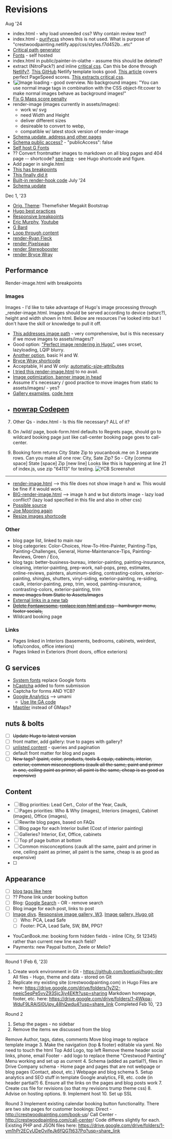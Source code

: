 # Revisions

Aug '24

- index.html - why load unneeded css? Why contain review text?
- index.html - [purifycss](https://purifycss.online/) shows this is not used. What is purpose of "crestwoodpainting.netlify.app/css/styles.f7d452b...etc"
- [Critical path generator](https://jonassebastianohlsson.com/criticalpathcssgenerator/)
- [Fonts](https://rednafi.com/misc/self_hosted_google_fonts_in_hugo/#fn:5) - self hosted
- index.html in public/painter-in-olathe - assume this should be deleted?
- extract (NitroPack?) and inline [critical css](https://web.dev/articles/extract-critical-css). Can this be done through [Netlify?](https://www.netlify.com/integrations/community-built/inline-critical-css-build-plugin/). [This GitHub](https://github.com/imsus/ultimate-hugo) Netlify template looks good. [This article](https://ruddra.com/hugo-get-perfect-pagespeed-score/) covers perfect PageSpeed scores. [This extracts critical css](https://www.corewebvitals.io/tools/critical-css-generator).
- !![Image loading](https://www.corewebvitals.io/pagespeed/optimize-images-for-core-web-vitals) - good overview. No background images: "You can use normal image tags in combination with the CSS object-fit:cover to make normal images behave as background images!"
- [Fix G Maps score penalty](https://www.corewebvitals.io/pagespeed/google-maps-100-percent-pagespeed)
- render-image (images currently in assets/images):
  - work w/ svg
  - need Width and Height
  - deliver different sizes
  - desireable to convert to webp,
  - compatible w/ latest stock version of render-image
- [Schema update, address and other pages](https://www.schemaapp.com/schema-markup/how-to-do-schema-markup-for-local-business/)
- [Schema public access?](https://stackoverflow.com/questions/56926034/schema-org-for-service-based-businesses-without-an-address) - "publicAccess": false
- [Self host G Fonts](https://www.corewebvitals.io/pagespeed/self-host-google-fonts)
- ?? Convert frontmatter images to markdown on all blog pages and 404 page -- shortcode? [see here](https://discourse.gohugo.io/t/how-to-use-front-matter-variable-inside-content/32730) - see Hugo shortcode and figure.
- Add pager in single.html
- [This has breakpoints](https://www.brycewray.com/posts/2022/06/responsive-optimized-images-hugo/)
- [This finally did it](https://discourse.gohugo.io/t/conversion-to-webp/50347)
- [Built-in render-hook code](https://github.com/gohugoio/hugo/blob/master/tpl/tplimpl/embedded/templates/_default/_markup/render-image.html)
  July '24
- [Schema update](https://tekki-tipps.de/en/hugo-schemas-seo/)

Dec 1, '23

- [Orig. Theme](https://github.com/themefisher/megakit-bootstrap): Themefisher Megakit Bootstrap
- [Hugo best practices ](https://github.com/spech66/hugo-best-practices)
- [Responsive breakpoints](https://www.responsivebreakpoints.com/)
- [Eric Murphy](https://ericmurphy.xyz/blog/), [Youtube](https://www.youtube.com/@EricMurphyxyz/search?query=hugo)
- [G Bard](https://bard.google.com/chat)
- [Loop through content](https://www.markusantonwolf.com/blog/loop-through-sorted-content-in-hugo/)
- [render-Ryan Fleck](https://ryanfleck.ca/2023/perfected-image-rendering-in-hugo/)
- [render Pixelswap](https://pixelswap.fr/entry/how-to-optimize-image-rendering-with-hugo/)
- [render Stereobooster](https://stereobooster.com/posts/hugo-ideal-image/)
- [render Bryce Wray](https://www.brycewray.com/posts/2023/04/better-code-image-processing-hugo/)

## Performance

Render-image.html with breakpoints

### Images

Images - I'd like to take advantage of Hugo's image processing through \_render-image.html. Images should be served according to device (setsrc?), height and width shown in html. Below are resources I've looked into but I don't have the skill or knowledge to pull it off.

- [This addresses image path](https://www.veriphor.com/articles/link-and-image-render-hooks/) - very comprehensive, but is this necessary if we move images to assets/images/?
- Good option: ["Perfect image rendering in Hugo"](https://ryanfleck.ca/2023/perfected-image-rendering-in-hugo/), uses srcset, lazyloading, LQIP blurry.
- [Another option](https://christianoliff.com/blog/markdown-render-hooks-in-hugo/), basic H and W.
- [Bryce Wray shortcode](https://www.brycewray.com/posts/2022/06/responsive-optimized-images-hugo/)
- Acceptable, H and W only: [automatic-size-attributes](https://werat.dev/blog/automatic-image-size-attributes-in-hugo/)
- [I tried this render-image.html](_default/_markup/render-image.html) to no avail.
- [Image optimization, banner image in head](https://devtidbits.com/2022/08/13/image-optimization-in-hugo/)
- Assume it's necessary / good practice to move images from static to assets/images/ - yes?
- [Gallery examples](https://www.liwen.id.au/heg/), [code here](https://github.com/liwenyip/hugo-easy-gallery/)
- ## [nowrap Codepen](https://codepen.io/team/css-tricks/pen/bEajLE/1ea1ef35d942d0041b0467b4d39888d3)

7. Other Qs - index.html - Is this file necessary? ALL of it?

8. On /wild/ page, book-form.html defaults to Regrets page, should go to wildcard booking page just like call-center booking page goes to call-center.
9. Booking form returns City State Zip to youcanbook.me on 3 separate rows. Can you make all one row: City, Sate Zip?
   So - City [comma space] State [space] Zip [new line]
   Looks like this is happening at line 21 of index.js, use zip "64113" for testing.
   ![YCB Screenshot](https://github.com/boetiusj/hugo-dev/blob/main/static/images/screenshot-YCB-passthrough.png)

---

- [render-image.html](https://werat.dev/blog/automatic-image-size-attributes-in-hugo/) --> this file does not show image h and w. This would be fine if it would work.
- [BIG-render-image.html](https://christianoliff.com/blog/markdown-render-hooks-in-hugo/) --> image h and w but distorts image - lazy load conflict? (lazy load specified in this file and also in other css)
- [Possible source](https://stereobooster.com/posts/hugo-ideal-image/)
- [Joe Mooring again](https://discourse.gohugo.io/t/pass-attributes-to-image-render-hook/36899/2)
- [Resize images shortcode](https://www.angela1c.com/posts/2021/04/resizing-images-using-shortcodes/)

### Other

- blog page list, linked to main nav
- blog categories: Color-Choices, How-To-Hire-Painter, Painting-Tips, Painting-Challenges, General, Home-Maintenance-Tips, Painting-Reviews, Green / Eco,
- blog tags: better-business-bureau, interior-painting, painting-insurance, cleaning, interior-painting, prep-work, nail-pops, prep, estimates, online-reviews, painters, aluminum-siding, contrasting-colors, exterior-painting, shingles, shutters, vinyl-siding, exterior-painting, re-siding, caulk, interior-painting, prep, trim, wood, painting-insurance, contrasting-colors, exterior-painting, trim
- ~~move images from Static to Assets/images~~
- [External links in a new tab](https://digitaldrummerj.me/hugo-links-to-other-pages/)
- ~~[Delete Fontawesome](https://www.youtube.com/watch?v=or7amkb0Pk8), [replace icon html and css](https://icon-sets.iconify.design/bi/instagram/) - hamburger menu, footer socials,~~
- Wildcard booking page

### Links

- Pages linked in Interiors (basements, bedrooms, cabinets, weirdest, lofts/condos, office interiors)
- Pages linked in Exteriors (front doors, office exteriors)

## G services

- [System fonts](https://www.youtube.com/watch?v=K_QRFhpsTsc&list=PLnur5_dvCveGQtaSkjP0i-Fege25r5dHs) replace Google fonts
- [hCaptcha](https://www.hcaptcha.com/) added to form submission
- Captcha for forms AND YCB?
- [Google Analytics](umami.is) --> umami
  - [Use lite GA code](https://www.jotform.com/blog/leverage-browser-caching-98814/)
- [Maptiler](maptiler.com) instead of GMaps?

## nuts & bolts

- [ ] ~~Update Hugo to latest version~~
- [ ] front matter, add gallery: true to pages with gallery?
- [ ] [unlisted content](https://bphogan.com/2020/08/11/2020-08-11-creating-unlisted-content-in-hugo/) - queries and pagination
- [ ] default front matter for blog and pages
- [ ] ~~New tags? (paint, color, products, tools & equip, cabinets, interior, exterior, common misconceptions (caulk all the same, paint and primer in one, ceiling paint as primer, all paint is the same, cheap is as good as expensive)~~

## Content

- [ ] Blog priorities: Lead Cert., Color of the Year, Caulk,
- [ ] Pages priorities: Who & Why (images), Interiors (images), Cabinet (images), Office (images),
- [ ] Rewrite blog pages, based on FAQs
- [ ] Blog page for each Interior bullet (Cost of interior painting)
- [ ] Galleries? Interior, Ext, Office, cabinets
- [ ] Top pf page button at bottom
- [ ] Common misconceptions (caulk all the same, paint and primer in one, ceiling paint as primer, all paint is the same, cheap is as good as expensive)
- [ ]

## Appearance

- [ ] [blog tags like here](https://digitaldrummerj.me/hugo-view-post-grouped-by-category/)
- [ ] ?? Phone link under booking button
- [ ] Blog: [Google Search](https://digitaldrummerj.me/hugo-Integrate-google-search/) - OR - remove search
- [ ] Blog image for each post, links to post
- [ ] [Image divs](https://www.w3schools.com/howto/tryit.asp?filename=tryhow_css_images_side_by_side). [Responsive image gallery, W3](https://www.w3schools.com/css/tryit.asp?filename=trycss_image_gallery_responsive). [Image gallery, Hugo git](https://github.com/rootwork/hugo-module-gallery-grid)
  - [ ] Who: PCA, Lead Safe
  - [ ] Footer: PCA, Lead Safe, SW, BM, PPG?
- YouCanBook.me: booking form hidden fields - inline (City, St 12345) rather than current new line each field?
- Payments: new Paypal button, Zeele or Melio?

---

Round 1 (Feb 6, '23)

1. Create work environment in Git - https://github.com/boetiusj/hugo-dev
   All files - Hugo, theme and data - stored on Git
2. Replicate my existing site (crestwoodpainting.com) in Hugo
   Files are here: <https://drive.google.com/drive/folders/1yZI2-neeic5eqPe5vvZ93Sjc3jv4EKft?usp=sharing>
   Markdown homepage, footer, etc. here: <https://drive.google.com/drive/folders/1-4Wkqa-WduF9LRAISI0Ujpy_48hQwdu4?usp=share_link>
   Completed Feb 10, '23

Round 2

1. Setup the pages - no sidebar
2. Remove the items we discussed from the blog

Remove Author, tags, dates, comments
Move blog image to replace template image 3. Make the navigation (top & footer) editable via yaml. No need to touch the html
Top
Add Logo, top left
Remove theme header social links, phone, email
Footer - add logo to replace theme "Crestwood Painting"
Menu working and set up as current 4. Schema (added as partial?), files in Drive
Company schema - Home page and pages that are not webpage or blog pages (Contact, about, etc.)
Webpage and blog schema 5. Setup analytics and SEO stuff in template
Google analytics,
FB, etc. code (in header partial?) 6. Ensure all the links on the pages and blog posts work 7. Create css file for revisions (so that my revisions trump theme css) 8. Advise on hosting options. 9. Implement host 10. Set up SSL

Round 3
Implement existing calendar booking button functionality. There are two site pages for customer bookings:
Direct - <http://crestwoodpainting.com/book-us>/
Call Center - <http://crestwoodpainting.com/call-center>/
Code differes slightly for each.
Existing PHP and JSON files here: <https://drive.google.com/drive/folders/1-ym1hPr2ECyUDeOvifeJk6fQGTt637Pq?usp=share_link>
